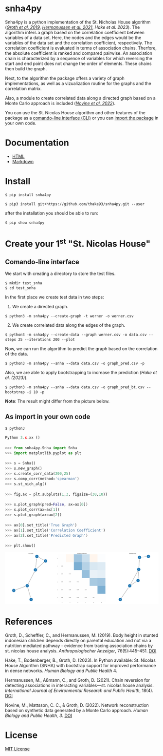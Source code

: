 # snha4py
Snha4py is a python implementation of the St. Nicholas House algorithm ([_Groth et al. 2019_](https://doi.org/10.1127/anthranz/2019/1027), 
[_Hermanussen et al. 2021_](https://doi.org/10.3390%2Fijerph18041741), 
_Hake et al. 2023_). 
The algorithm infers a graph based on the correlation coefficient between variables of a data set. Here, the nodes and the edges would be the variables of the data set and the correlation coefficient, respectively. 
The correlation coefficient is evaluated in terms of association chains. 
Therfore, the absolute coefficient is ranked and compared pairwise.
An association chain is characterized by a sequence of variables for which reversing the start and end point does not change the order of elements.
These chains then build the graph.

Next, to the algorithm the package offers a variety of graph implementations, as well as a vizualization routine for the graphs and the correlation matrix.

Also, a module to create correlated data along a directed graph based on a Monte Carlo approach is included 
([_Novine et al. 2022_](https://doi.org/10.52905/hbph2021.3.26)).

You can use the St. Nicolas House algorithm and other features of the package as a [comando-line interface (CLI)](#comando-line-interface) or you can [import the package](#as-import-in-your-own-code) in your own code.

# Documentation

- [HTML](https://htmlpreview.github.io/?https://github.com/thake93/snha4py/blob/main/docs/__init__.html)
- [Markdown](https://github.com/thake93/snha4py/blob/main/docs/Snha.md)

# Install
```
$ pip install snha4py
```
```
$ pip3 install git+https://github.com/thake93/snha4py.git --user
```
after the installation you should be able to run:

```shell
$ pip show snha4py
```

# Create your 1<sup>st</sup> "St. Nicolas House"

## Comando-line interface

We start with creating a directory to store the test files.
```shell
$ mkdir test_snha
$ cd test_snha
```

In the first place we create test data in two steps:

1. We create a directed graph.
```shell
$ python3 -m snha4py --create-graph -t werner -o werner.csv
```

2. We create correlated data along the edges of the graph.
```shell
$ python3 -m snha4py --create-data --graph werner.csv -o data.csv --steps 25 --iterations 200 --plot
```

Now, we can run the algortihm to predict the graph based on the correlation of the data.
```shell
$ python3 -m snha4py --snha --data data.csv -o graph_pred.csv -p
```

Also, we are able to apply bootstrapping to increase the prediction (_Hake et al. (2023)_).
```shell
$ python3 -m snha4py --snha --data data.csv -o graph_pred_bt.csv --bootstrap -i 10 -p
```
**Note**: The result might differ from the picture below.

## As import in your own code
```shell
$ python3
```
```python
Python 3.x.xx ()

>>> from snha4py.Snha import Snha
>>> import matplotlib.pyplot as plt

>>> s = Snha()
>>> s.new_graph()
>>> s.create_corr_data(200,25)
>>> s.comp_corr(method='spearman')
>>> s.st_nich_alg()

>>> fig,ax = plt.subplots(1,3, figsize=(30,10))

>>> s.plot_graph(pred=False, ax=ax[0])
>>> s.plot_corr(ax=ax[1])
>>> s.plot_graph(ax=ax[2])

>>> ax[0].set_title('True Graph')
>>> ax[1].set_title('Correlation Coefficient')
>>> ax[2].set_title('Predicted Graph')

>>> plt.show()
```
<div align="center">
  <img src="https://github.com/thake93/snha4py/blob/main/examples/example.png">
</div>

# References
Groth, D., Scheffler, C., and Hermanussen, M. (2019). Body height in stunted indonesian children
depends directly on parental education and not via a nutrition mediated pathway - evidence
from tracing association chains by st. nicolas house analysis. *Anthropologischer Anzeiger*,
76(5):445–451. [DOI](https://doi.org/10.1127/anthranz/2019/1027)

Hake, T., Bodenberger, B., Groth, D. (2023). In Python available: St. Nicolas House Algorithm (SNHA)
with bootstrap support for improved performance in dense networks. *Human Biology and Public Health* 4.

Hermanussen, M., Aßmann, C., and Groth, D. (2021). Chain reversion for detecting associations
in interacting variables—st. nicolas house analysis. *International Journal of Environmental
Research and Public Health*, 18(4). [DOI](https://doi.org/10.3390%2Fijerph18041741)

Novine, M., Mattsson, C. C., & Groth, D. (2022). Network reconstruction based on synthetic data generated by a Monte Carlo approach. *Human Biology and Public Health, 3*. 
[DOI](https://doi.org/10.52905/hbph2021.3.26)

# License
[MIT License](https://github.com/thake93/snha4py/blob/main/LICENSE)
